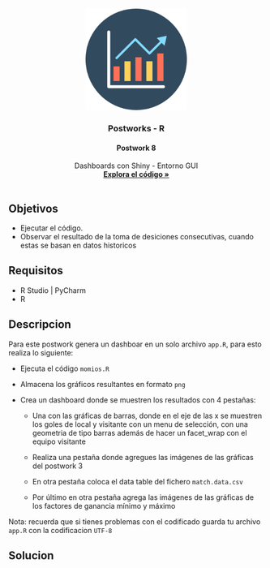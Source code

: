 

<!-- PROJECT LOGO -->
<br />
<p align="center">
  <a href="https://github.com/Team-17-Bedu/r-postworks">
    <img src="https://github.com/Team-17-Bedu/r-postworks/blob/main/img/logo.png" alt="Logo" width="200" height="200">
  </a>

  <h3 align="center"><strong>Postworks - R</strong></h3>
  <h4 align="center"><strong>Postwork 8</strong></h4>
  <p align="center">
     Dashboards con Shiny - Entorno GUI
    <br />
    <a href="Postwork8.R"><strong>Explora el código »</strong></a>
    <br/>
    <br/>
  </p>
  
</p>

## Objetivos
- Ejecutar el código.
- Observar el resultado de la toma de desiciones consecutivas, cuando estas se basan en datos historicos
## Requisitos
- R Studio | PyCharm
- R
## Descripcion
Para este postwork genera un dashboar en un solo archivo `app.R`, para esto realiza lo siguiente:

- Ejecuta el código `momios.R`

- Almacena los gráficos resultantes en formato `png`

- Crea un dashboard donde se muestren los resultados con 4 pestañas:

  - Una con las gráficas de barras, donde en el eje de las x se muestren los goles de local y visitante con un menu de selección, con una geometria de tipo barras además de hacer un facet_wrap con el equipo visitante

  - Realiza una pestaña donde agregues las imágenes de las gráficas del postwork 3

  - En otra pestaña coloca el data table del fichero `match.data.csv`

  - Por último en otra pestaña agrega las imágenes de las gráficas de los factores de ganancia mínimo y máximo

Nota: recuerda que si tienes problemas con el codificado guarda tu archivo `app.R` con la codificacion `UTF-8`
## Solucion
